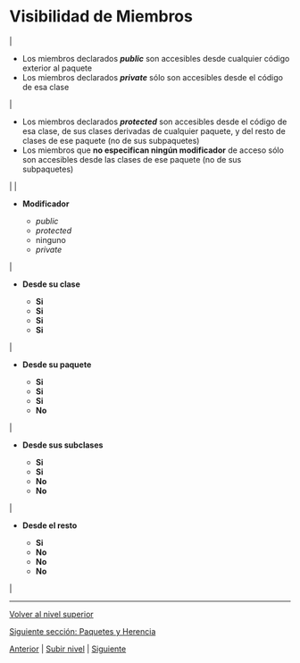 # Visibilidad de Miembros









| 
* Los miembros declarados ***public*** son accesibles desde cualquier código exterior al paquete
* Los miembros declarados ***private*** sólo son accesibles desde el código de esa clase


 | 
* Los miembros declarados ***protected*** son accesibles desde el código de esa clase, de sus clases derivadas de cualquier paquete, y del resto de clases de ese paquete (no de sus subpaquetes)
* Los miembros que **no especifican ningún modificador** de acceso sólo son accesibles desde las clases de ese paquete (no de sus subpaquetes)


 |
| 
* **Modificador**


	+ *public*
	+ *protected*
	+ ninguno
	+ *private*



 | 
* **Desde su clase**


	+ **Si**
	+ **Si**
	+ **Si**
	+ **Si**



 | 
* **Desde su paquete**


	+ **Si**
	+ **Si**
	+ **Si**
	+ **No**



 | 
* **Desde sus subclases**


	+ **Si**
	+ **Si**
	+ **No**
	+ **No**



 | 
* **Desde el resto**


	+ **Si**
	+ **No**
	+ **No**
	+ **No**



 |


---

[Volver al nivel superior](../README.md)

[Siguiente sección: Paquetes y Herencia](../u5packagesAndInheritance/README.md)


[Anterior](../u3classifierImporting/README.md) | [Subir nivel](../README.md) | [Siguiente](../u5packagesAndInheritance/README.md)
